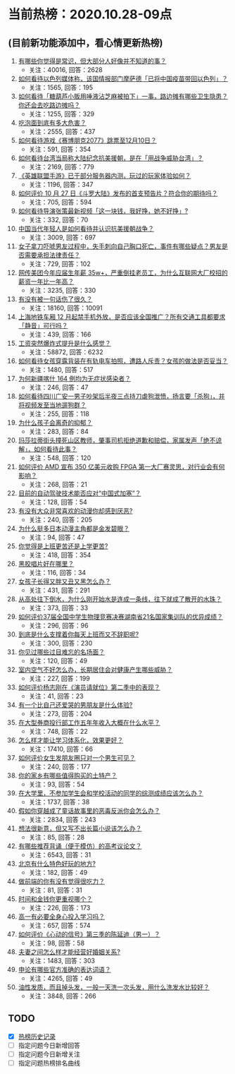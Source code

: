 # 当前热榜：2020.10.28-09点
## (目前新功能添加中，看心情更新热榜)
1. [有哪些你觉得是常识，但大部分人好像并不知道的事？](https://www.zhihu.com/question/422686198)
    * 关注：40016, 回答：2628
2. [如何看待以色列媒体称，该国情报部门摩萨德「已将中国疫苗带回以色列」？](https://www.zhihu.com/question/427591223)
    * 关注：1565, 回答：195
3. [如何看待「糖葫芦小贩用唾液沾芝麻被拍下」一事，路边摊有哪些卫生隐患？你还会去吃路边摊吗？](https://www.zhihu.com/question/427548916)
    * 关注：1255, 回答：329
4. [吃泡面到底有多大危害？](https://www.zhihu.com/question/25433125)
    * 关注：2555, 回答：437
5. [如何看待游戏《赛博朋克2077》跳票至12月10日？](https://www.zhihu.com/question/427674022)
    * 关注：591, 回答：354
6. [如何看待台湾当局称大陆纪念抗美援朝，是在「用战争威胁台湾」？](https://www.zhihu.com/question/427490260)
    * 关注：2169, 回答：779
7. [《英雄联盟手游》已于部分服务器内测，玩过的玩家体验如何？](https://www.zhihu.com/question/426505358)
    * 关注：1196, 回答：347
8. [如何评价 10 月 27 日《斗罗大陆》发布的首支预告片？符合你的期待吗？](https://www.zhihu.com/question/427507805)
    * 关注：705, 回答：594
9. [如何看待导演张策最新视频「这一块钱，我好挣，她不好挣」?](https://www.zhihu.com/question/427558674)
    * 关注：332, 回答：70
10. [中国当代年轻人是如何看待并认识抗美援朝战争？](https://www.zhihu.com/question/421031649)
    * 关注：3009, 回答：697
11. [女子拿刀吓唬男友过程中，失手刺向自己胸口死亡，事件有哪些疑点？男友是否需要承担法律责任？](https://www.zhihu.com/question/427624271)
    * 关注：729, 回答：102
12. [网传美团今年应届生年薪 35w+，严重倒挂老员工，为什么互联网大厂校招的薪资一年比一年高？](https://www.zhihu.com/question/427460946)
    * 关注：3235, 回答：330
13. [有没有被一句话伤了很久？](https://www.zhihu.com/question/406443773)
    * 关注：18160, 回答：10091
14. [上海地铁车厢 12 月起禁手机外放，是否应该全国推广？所有交通工具都要求「静音」可行吗？](https://www.zhihu.com/question/427633057)
    * 关注：439, 回答：166
15. [工资突然爆炸式提升是什么感觉？](https://www.zhihu.com/question/68262075)
    * 关注：58872, 回答：6232
16. [如何看待女孩穿露背装在有轨电车拍照，遭路人斥责？女孩的做法是否妥当？](https://www.zhihu.com/question/427292949)
    * 关注：1480, 回答：517
17. [为何新疆喀什 164 例均为无症状感染者？](https://www.zhihu.com/question/427482698)
    * 关注：246, 回答：47
18. [如何看待四川广安一男子吵架后半夜三点持刀虐狗泄愤，扬言要「杀狗」，并将视频发至当地遛狗群？](https://www.zhihu.com/question/427608464)
    * 关注：255, 回答：118
19. [为什么孩子会离奇的抑郁？](https://www.zhihu.com/question/425754657)
    * 关注：283, 回答：84
20. [玛莎拉蒂街头撞死山区教师，肇事司机拒绝道歉和赔偿，家属发声「绝不谅解」，如何看待此事？](https://www.zhihu.com/question/427590429)
    * 关注：548, 回答：120
21. [如何评价 AMD 宣布 350 亿美元收购 FPGA 第一大厂赛灵思，对行业会有何影响？](https://www.zhihu.com/question/427624705)
    * 关注：268, 回答：21
22. [目前的自动驾驶技术能否应对“中国式加塞”？](https://www.zhihu.com/question/427491373)
    * 关注：128, 回答：54
23. [有没有大众非常喜欢的动漫你却感到厌恶?](https://www.zhihu.com/question/426157152)
    * 关注：240, 回答：205
24. [为什么挺多日本动漫主角都是金发碧眼？](https://www.zhihu.com/question/369760645)
    * 关注：94, 回答：47
25. [你觉得是上班更苦还是上学更苦?](https://www.zhihu.com/question/426905214)
    * 关注：418, 回答：354
26. [黑胶唱片好在哪里？](https://www.zhihu.com/question/286407467)
    * 关注：116, 回答：34
27. [女孩子长得又胖又丑又黑怎么办？](https://www.zhihu.com/question/424900228)
    * 关注：431, 回答：291
28. [从高处往下倒水，为什么刚开始水是连成一条线，往下就成了散开的水珠？](https://www.zhihu.com/question/291349766)
    * 关注：373, 回答：33
29. [如何评价37届全国中学生物理竞赛决赛湖南省21名国家集训队的优异成绩？](https://www.zhihu.com/question/427481393)
    * 关注：296, 回答：96
30. [到底是什么支撑着你每天上班而又不辞职呢?](https://www.zhihu.com/question/427297155)
    * 关注：300, 回答：230
31. [你见过哪些过目难忘的名场面？](https://www.zhihu.com/question/427425202)
    * 关注：120, 回答：49
32. [室内空气不好怎么办，长期居住会对健康产生哪些威胁？](https://www.zhihu.com/question/427632154)
    * 关注：227, 回答：199
33. [如何评价杨志刚在《演员请就位》第二季中的表现？](https://www.zhihu.com/question/424120717)
    * 关注：41, 回答：23
34. [有一个比自己还爱哭的男朋友是什么体验?](https://www.zhihu.com/question/328109425)
    * 关注：273, 回答：204
35. [在大型券商投行部工作五年年收入大概在什么水平？](https://www.zhihu.com/question/28474832)
    * 关注：748, 回答：22
36. [怎么样才能让学习体系化，效果更好？](https://www.zhihu.com/question/26533587)
    * 关注：17410, 回答：66
37. [如何评价女生发朋友圈只对一个男生可见？](https://www.zhihu.com/question/309722294)
    * 关注：240, 回答：177
38. [你的家乡有哪些值得购买的土特产？](https://www.zhihu.com/question/427561979)
    * 关注：93, 回答：54
39. [在大学里，不参加学生会和学校活动的同学的综测成绩应该怎么办？](https://www.zhihu.com/question/350597742)
    * 关注：1737, 回答：38
40. [假如你穿越成了童话故事里的恶毒反派你会怎么办？](https://www.zhihu.com/question/413283903)
    * 关注：2834, 回答：243
41. [想法很新意，但又写不出长篇小说该怎么办？](https://www.zhihu.com/question/426709851)
    * 关注：85, 回答：28
42. [有哪些推荐背诵（便于模仿）的高考议论文？](https://www.zhihu.com/question/275501246)
    * 关注：6543, 回答：31
43. [北京有什么特色好玩的地方?](https://www.zhihu.com/question/393006025)
    * 关注：182, 回答：49
44. [做前端的你有没有觉得很吃力？](https://www.zhihu.com/question/425782106)
    * 关注：81, 回答：31
45. [时间和金钱你更重视哪个？](https://www.zhihu.com/question/426426740)
    * 关注：226, 回答：173
46. [高一有必要全身心投入学习吗？](https://www.zhihu.com/question/424412127)
    * 关注：657, 回答：574
47. [如何评价《心动的信号》第三季的陈延迪（男一）？](https://www.zhihu.com/question/420030579)
    * 关注：98, 回答：58
48. [夫妻之间怎么样才能经营好婚姻关系?](https://www.zhihu.com/question/349031552)
    * 关注：1483, 回答：303
49. [申论有哪些官方准确的表达词语？](https://www.zhihu.com/question/340019398)
    * 关注：4265, 回答：49
50. [油性发质，而且掉头发，一般一天洗一次头发，用什么洗发水比较好？](https://www.zhihu.com/question/25680400)
    * 关注：3848, 回答：266
## TODO
* [x] [热榜历史记录](hot_history/AllHot.md)
* [ ] 指定问题今日新增回答
* [ ] 指定问题今日新增关注
* [ ] 指定问题热榜排名曲线

